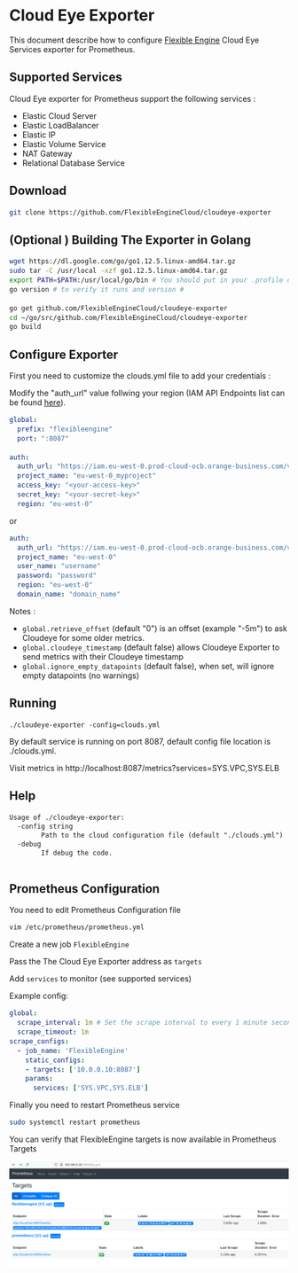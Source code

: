 # Cloud Eye Exporter

This document describe how to configure [Flexible Engine](https://cloud.orange-business.com/en/offers/infrastructure-iaas/public-cloud/) Cloud Eye Services exporter for Prometheus.

## Supported Services

Cloud Eye exporter for Prometheus support the following services :

- Elastic Cloud Server
- Elastic LoadBalancer
- Elastic IP
- Elastic Volume Service
- NAT Gateway
- Relational Database Service


## Download

```bash
git clone https://github.com/FlexibleEngineCloud/cloudeye-exporter
```

## (Optional ) Building The Exporter in Golang

```bash
wget https://dl.google.com/go/go1.12.5.linux-amd64.tar.gz
sudo tar -C /usr/local -xzf go1.12.5.linux-amd64.tar.gz
export PATH=$PATH:/usr/local/go/bin # You should put in your .profile or .bashrc
go version # to verify it runs and version #

go get github.com/FlexibleEngineCloud/cloudeye-exporter
cd ~/go/src/github.com/FlexibleEngineCloud/cloudeye-exporter
go build
```

## Configure Exporter

First you need to customize the clouds.yml file to add your credentials :

Modify the "auth_url" value follwing your region (IAM API Endpoints list can be found [here](https://docs.prod-cloud-ocb.orange-business.com/en-us/endpoint/index.html)).

```yaml
global:
  prefix: "flexibleengine"
  port: ":8087"

auth:
  auth_url: "https://iam.eu-west-0.prod-cloud-ocb.orange-business.com/v3"
  project_name: "eu-west-0_myproject"
  access_key: "<your-access-key>"
  secret_key: "<your-secret-key>"
  region: "eu-west-0"
```

or

```yaml
auth:
  auth_url: "https://iam.eu-west-0.prod-cloud-ocb.orange-business.com/v3"
  project_name: "eu-west-0"
  user_name: "username"
  password: "password"
  region: "eu-west-0"
  domain_name: "domain_name"
```

Notes :

- `global.retrieve_offset` (default "0") is an offset (example "-5m") to ask Cloudeye for some older metrics.
- `global.cloudeye_timestamp` (default false) allows Cloudeye Exporter to send metrics with their Cloudeye timestamp
- `global.ignore_empty_datapoints` (default false), when set, will ignore empty datapoints (no warnings)

## Running 

```
./cloudeye-exporter -config=clouds.yml
```

By default service is running on port 8087, default config file location is ./clouds.yml.

Visit metrics in http://localhost:8087/metrics?services=SYS.VPC,SYS.ELB

## Help

```
Usage of ./cloudeye-exporter:
  -config string
        Path to the cloud configuration file (default "./clouds.yml")
  -debug
        If debug the code.
 
```

## Prometheus Configuration

You need to edit Prometheus Configuration file 

```bash
vim /etc/prometheus/prometheus.yml
```

Create a new job `FlexibleEngine`

Pass the The Cloud Eye Exporter address as `targets`

Add `services` to monitor (see supported services)

Example config:

```yaml
global:
  scrape_interval: 1m # Set the scrape interval to every 1 minute seconds. Default is every 1 minute.
  scrape_timeout: 1m
scrape_configs:
  - job_name: 'FlexibleEngine'
    static_configs:
    - targets: ['10.0.0.10:8087']
    params:
      services: ['SYS.VPC,SYS.ELB']
```

Finally you need to restart Prometheus service

```bash
sudo systemctl restart prometheus
```

You can verify that FlexibleEngine targets is now available in Prometheus Targets 

![](/images/prometheus.png)
